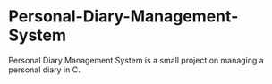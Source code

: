 # Personal-Diary-Management-System
Personal Diary Management System is a small project on managing a personal diary in C.
